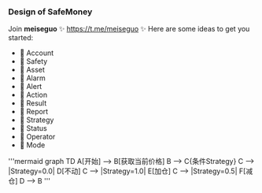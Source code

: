 ### Design of SafeMoney

Join **meiseguo** ✨ https://t.me/meiseguo ✨
Here are some ideas to get you started:

- 🌱 Account
- 🌱 Safety
- 🌱 Asset
- 🌱 Alarm
- 🌱 Alert
- 🌱 Action
- 🌱 Result
- 🌱 Report
- 🌱 Strategy
- 🌱 Status
- 🌱 Operator
- 🌱 Mode

'''mermaid
graph TD
A[开始] --> B[获取当前价格]
B --> C{条件Strategy}
C --> |Strategy=0.0| D[不动]
C --> |Strategy=1.0| E[加仓]
C --> |Strategy=0.5| F[减仓]
D --> B
'''

